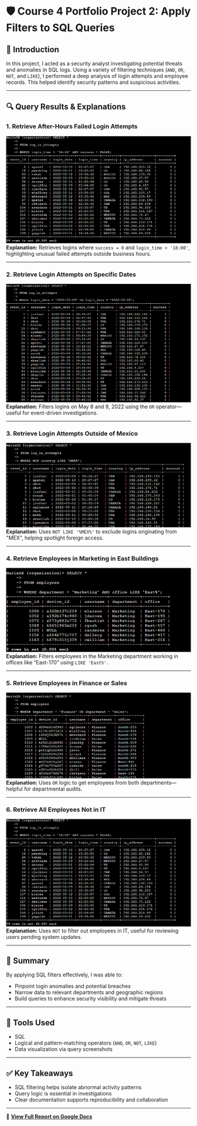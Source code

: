 # 🛡️ Course 4 Portfolio Project 2: Apply Filters to SQL Queries

## 📘 Introduction

In this project, I acted as a security analyst investigating potential threats and anomalies in SQL logs. Using a variety of filtering techniques (`AND`, `OR`, `NOT`, and `LIKE`), I performed a deep analysis of login attempts and employee records. This helped identify security patterns and suspicious activities.

---

## 🔍 Query Results & Explanations

### 1. Retrieve After-Hours Failed Login Attempts

![Query Screenshot: After-Hours Failed Logins](Course_4-Tools_of_the_Trade_Linux_and_SQL\Portfolio_project_2_screenshots\1.png)
**Explanation:** Retrieves logins where `success = 0` and `login_time > '18:00'`, highlighting unusual failed attempts outside business hours.

---

### 2. Retrieve Login Attempts on Specific Dates

![Query Screenshot: Specific Dates](Course_4-Tools_of_the_Trade_Linux_and_SQL\Portfolio_project_2_screenshots\2.png)  
**Explanation:** Filters logins on May 8 and 9, 2022 using the `OR` operator—useful for event-driven investigations.

---

### 3. Retrieve Login Attempts Outside of Mexico

![Query Screenshot: Not Mexico](Course_4-Tools_of_the_Trade_Linux_and_SQL\Portfolio_project_2_screenshots\3.png)
**Explanation:** Uses `NOT LIKE '%MEX%'` to exclude logins originating from "MEX", helping spotlight foreign access.

---

### 4. Retrieve Employees in Marketing in East Buildings

![Query Screenshot: Marketing East](Course_4-Tools_of_the_Trade_Linux_and_SQL\Portfolio_project_2_screenshots\4.png)
**Explanation:** Filters employees in the Marketing department working in offices like “East-170” using `LIKE 'East%'`.

---

### 5. Retrieve Employees in Finance or Sales

![Query Screenshot: Finance or Sales](Course_4-Tools_of_the_Trade_Linux_and_SQL\Portfolio_project_2_screenshots\5.png)
**Explanation:** Uses `OR` logic to get employees from both departments—helpful for departmental audits.

---

### 6. Retrieve All Employees Not in IT

![Query Screenshot: Not IT](Course_4-Tools_of_the_Trade_Linux_and_SQL\Portfolio_project_2_screenshots\1.png)
**Explanation:** Uses `NOT` to filter out employees in IT, useful for reviewing users pending system updates.

---

## 🧠 Summary

By applying SQL filters effectively, I was able to:

- Pinpoint login anomalies and potential breaches
- Narrow data to relevant departments and geographic regions
- Build queries to enhance security visibility and mitigate threats

---

## 📌 Tools Used

- SQL
- Logical and pattern-matching operators (`AND`, `OR`, `NOT`, `LIKE`)
- Data visualization via query screenshots

---

## ✅ Key Takeaways

- SQL filtering helps isolate abnormal activity patterns
- Query logic is essential in investigations
- Clear documentation supports reproducibility and collaboration

---

📄 **[View Full Report on Google Docs](https://docs.google.com/document/d/19Y4DLTpkRkJYTS0kbEXYXVIxWnRjtFFgU7K1U2bAQyo/edit?usp=sharing)**
